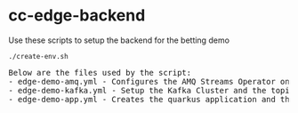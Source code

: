 # cc-edge-backend

Use these scripts to setup the backend for the betting demo

```shell script
./create-env.sh
```

<pre>Below are the files used by the script:
- edge-demo-amq.yml - Configures the AMQ Streams Operator on the cluster in the specified namespace
- edge-demo-kafka.yml - Setup the Kafka Cluster and the topic used by the quarkus backend application
- edge-demo-app.yml - Creates the quarkus application and the postgres DB pod
</pre>
